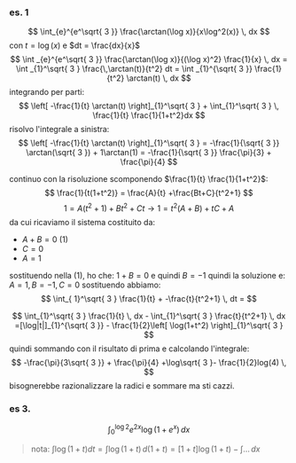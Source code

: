 ### es. 1
$$
\int_{e}^{e^\sqrt{ 3 }} \frac{\arctan(\log x)}{x\log^2(x)} \, dx 
$$
con $t = \log(x)$ e $dt = \frac{dx}{x}$
$$
\int _{e}^{e^\sqrt{ 3 }} \frac{\arctan(\log x)}{(\log x)^2} \frac{1}{x} \, dx  = \int _{1}^\sqrt{ 3 } \frac{\,\arctan(t)}{t^2} dt = \int  _{1}^{\sqrt{ 3 }} \frac{1}{t^2} \arctan(t) \, dx 
$$
integrando per parti:
$$
\left[ -\frac{1}{t} \arctan(t) \right]_{1}^\sqrt{ 3 } +  \int_{1}^\sqrt{ 3 }   \, \frac{1}{t} \frac{1}{1+t^2}dx 
$$
risolvo l'integrale a sinistra:
$$
\left[ -\frac{1}{t} \arctan(t) \right]_{1}^\sqrt{ 3 } = -\frac{1}{\sqrt{ 3 }} \arctan(\sqrt{ 3 }) + 1\arctan(1) = -\frac{1}{\sqrt{ 3 }} \frac{\pi}{3} + \frac{\pi}{4}
$$

continuo con la risoluzione scomponendo $\frac{1}{t} \frac{1}{1+t^2}$:
$$
\frac{1}{t(1+t^2)} = \frac{A}{t} +\frac{Bt+C}{t^2+1}
$$
$$
1 = A(t^2+1) + Bt^2+Ct \to 1 = t^2(A+B) + tC + A
$$
da cui ricaviamo il sistema costituito da:
* $A+B =0$ (1)
* $C = 0$
* $A = 1$

sostituendo nella (1), ho che: $1+B = 0$ e quindi $B = -1$
quindi la soluzione e: $A = 1, B = -1, C = 0$
sostituendo abbiamo: 
$$
\int_{ 1}^\sqrt{ 3 } \frac{1}{t} + -\frac{t}{t^2+1} \, dt  =
$$

$$
\int_{1}^\sqrt{ 3 } \frac{1}{t}  \, dx  - \int_{1}^\sqrt{ 3 }  \frac{t}{t^2+1} \, dx =[\log|t|]_{1}^{\sqrt{ 3 }} - \frac{1}{2}\left[ \log(1+t^2) \right]_{1}^\sqrt{ 3 }
$$
quindi sommando con il risultato di prima e calcolando l'integrale:
$$
-\frac{\pi}{3\sqrt{ 3 }} + \frac{\pi}{4} +\log\sqrt{ 3 }- \frac{1}{2}log(4)  \,
$$
bisognerebbe razionalizzare la radici e sommare ma sti cazzi.

### es 3.
$$
\int _{0}^{\log 2}  e^{2x} \log(1+e^x)\, dx 
$$

> nota: $\int \log(1+t) dt = \int \log(1+t) \, d(1+t) = [1+t]\log(1+t) - \int \dots \, dx$ 